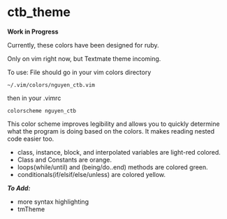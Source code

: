 ctb_theme
=========

**Work in Progress**

Currently, these colors have been designed for ruby. 

Only on vim right now, but Textmate theme incoming.

To use:
File should go in your vim colors directory
```
~/.vim/colors/nguyen_ctb.vim
```
then in your .vimrc
```
colorscheme nguyen_ctb
```

This color scheme improves legibility and allows you to quickly determine what the program is doing based on the colors.
It makes reading nested code easier too.

- class, instance, block, and interpolated variables are light-red colored.
- Class and Constants are orange.
- loops(while/until) and (being/do..end) methods are colored green.
- conditionals(if/elsif/else/unless) are colored yellow.

***To Add:***
- more syntax highlighting
- tmTheme
